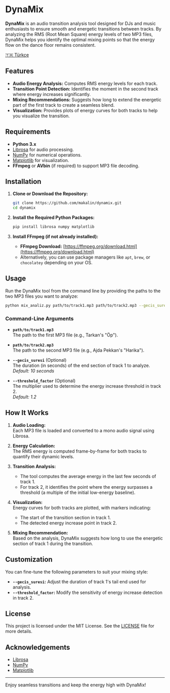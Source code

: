 # DynaMix

**DynaMix** is an audio transition analysis tool designed for DJs and music enthusiasts to ensure smooth and energetic transitions between tracks. By analyzing the RMS (Root Mean Square) energy levels of two MP3 files, DynaMix helps you identify the optimal mixing points so that the energy flow on the dance floor remains consistent.

[🇹🇷 Türkçe](benioku.md)

## Features

- **Audio Energy Analysis:** Computes RMS energy levels for each track.
- **Transition Point Detection:** Identifies the moment in the second track where energy increases significantly.
- **Mixing Recommendations:** Suggests how long to extend the energetic part of the first track to create a seamless blend.
- **Visualization:** Provides plots of energy curves for both tracks to help you visualize the transition.

## Requirements

- **Python 3.x**
- [Librosa](https://librosa.org/) for audio processing.
- [NumPy](https://numpy.org/) for numerical operations.
- [Matplotlib](https://matplotlib.org/) for visualization.
- **FFmpeg** or **AVbin** (if required) to support MP3 file decoding.

## Installation

1. **Clone or Download the Repository:**

   ```bash
   git clone https://github.com/makalin/dynamix.git
   cd dynamix
   ```

2. **Install the Required Python Packages:**

   ```bash
   pip install librosa numpy matplotlib
   ```

3. **Install FFmpeg (if not already installed):**

   - **FFmpeg Download:** [https://ffmpeg.org/download.html](https://ffmpeg.org/download.html)
   - Alternatively, you can use package managers like `apt`, `brew`, or `chocolatey` depending on your OS.

## Usage

Run the DynaMix tool from the command line by providing the paths to the two MP3 files you want to analyze:

```bash
python mix_analiz.py path/to/track1.mp3 path/to/track2.mp3 --gecis_suresi 10 --threshold_factor 1.2
```

### Command-Line Arguments

- **`path/to/track1.mp3`**  
  The path to the first MP3 file (e.g., Tarkan's "Öp").

- **`path/to/track2.mp3`**  
  The path to the second MP3 file (e.g., Ajda Pekkan's "Harika").

- **`--gecis_suresi`** (Optional)  
  The duration (in seconds) of the end section of track 1 to analyze.  
  _Default: 10 seconds_

- **`--threshold_factor`** (Optional)  
  The multiplier used to determine the energy increase threshold in track 2.  
  _Default: 1.2_

## How It Works

1. **Audio Loading:**  
   Each MP3 file is loaded and converted to a mono audio signal using Librosa.

2. **Energy Calculation:**  
   The RMS energy is computed frame-by-frame for both tracks to quantify their dynamic levels.

3. **Transition Analysis:**  
   - The tool computes the average energy in the last few seconds of track 1.
   - For track 2, it identifies the point where the energy surpasses a threshold (a multiple of the initial low-energy baseline).

4. **Visualization:**  
   Energy curves for both tracks are plotted, with markers indicating:
   - The start of the transition section in track 1.
   - The detected energy increase point in track 2.

5. **Mixing Recommendation:**  
   Based on the analysis, DynaMix suggests how long to use the energetic section of track 1 during the transition.

## Customization

You can fine-tune the following parameters to suit your mixing style:
- **`--gecis_suresi`:** Adjust the duration of track 1's tail end used for analysis.
- **`--threshold_factor`:** Modify the sensitivity of energy increase detection in track 2.

## License

This project is licensed under the MIT License. See the [LICENSE](LICENSE) file for more details.

## Acknowledgements

- [Librosa](https://librosa.org/)
- [NumPy](https://numpy.org/)
- [Matplotlib](https://matplotlib.org/)

---

Enjoy seamless transitions and keep the energy high with DynaMix!
